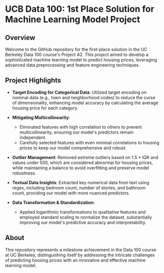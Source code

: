 # UCB Data 100: 1st Place Solution for Machine Learning Model Project

## Overview

Welcome to the GitHub repository for the first-place solution in the UC Berkeley Data 100 course's Project A2. This project aimed to develop a sophisticated machine learning model to predict housing prices, leveraging advanced data preprocessing and feature engineering techniques.

## Project Highlights

- **Target Encoding for Categorical Data**: Utilized target encoding on nominal data (e.g., town and neighborhood codes) to reduce the curse of dimensionality, enhancing model accuracy by calculating the average housing price for each category.

- **Mitigating Multicollinearity**:
  - Eliminated features with high correlation to others to prevent multicollinearity, ensuring our model's predictors remain independent.
  - Carefully selected features with even minimal correlations to housing prices to keep our model comprehensive and robust.

- **Outlier Management**: Removed extreme outliers based on 1.5 * IQR and values under 500, which are considered abnormal for housing prices, while maintaining a balance to avoid overfitting and preserve model robustness.

- **Textual Data Insights**: Extracted key numerical data from text using regex, including bedroom count, number of stories, and bathroom count, providing our model with more nuanced predictors.

- **Data Transformation & Standardization**: 
  - Applied logarithmic transformations to qualitative features and employed standard scaling to normalize the dataset, substantially improving our model's predictive accuracy and interpretability.

## About

This repository represents a milestone achievement in the Data 100 course at UC Berkeley, distinguishing itself by addressing the intricate challenges of predicting housing prices with an innovative and effective machine learning model.
